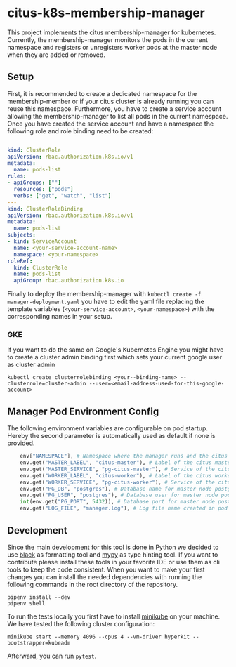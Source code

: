 # citus-k8s-membership-manager

This project implements the citus membership-manager for kubernetes. Currently, the membership-manager monitors the pods in the current namespace and registers or unregisters worker pods at the master node when they are added or removed.

## Setup

First, it is recommended to create a dedicated namespace for the membership-member or if your citus cluster is already running you can reuse this namespace. Furthermore, you have to create a service account allowing the membership-manager to list all pods in the current namespace.
Once you have created the service account and have a namespace the following role and role binding need to be created:

```yaml

kind: ClusterRole
apiVersion: rbac.authorization.k8s.io/v1
metadata:
  name: pods-list
rules:
- apiGroups: [""]
  resources: ["pods"]
  verbs: ["get", "watch", "list"]
---
kind: ClusterRoleBinding
apiVersion: rbac.authorization.k8s.io/v1
metadata:
  name: pods-list
subjects:
- kind: ServiceAccount
  name: <your-service-account-name>
  namespace: <your-namespace>
roleRef:
  kind: ClusterRole
  name: pods-list
  apiGroup: rbac.authorization.k8s.io

```

Finally to deploy the membership-manager with `kubectl create -f manager-deployment.yaml` you have to edit the yaml file replacing the template variables (`<your-service-account>`, `<your-namespace>`) with the corresponding names in your setup.


### GKE

If you want to do the same on Google's Kubernetes Engine you might have to create a cluster admin binding first which sets your current google user as cluster admin

```shell
kubectl create clusterrolebinding <your--binding-name> --clusterrole=cluster-admin --user=<email-address-used-for-this-google-account>
```

## Manager Pod Environment Config

The following environment variables are configurable on pod startup. Hereby the second parameter is automatically used as default if none is provided.

```python
    env["NAMESPACE"], # Namespace where the manager runs and the citus cluster is supposed to be
    env.get("MASTER_LABEL", "citus-master"), # Label of the citus master pods
    env.get("MASTER_SERVICE", "pg-citus-master"), # Service of the citus master pods
    env.get("WORKER_LABEL", "citus-worker"), # Label of the citus worker pods
    env.get("WORKER_SERVICE", "pg-citus-worker"), # Service of the citus master pods
    env.get("PG_DB", "postgres"), # Database name for master node postgres
    env.get("PG_USER", "postgres"), # Database user for master node postgres
    int(env.get("PG_PORT", 5432)), # Database port for master node postgres
    env.get("LOG_FILE", "manager.log"), # Log file name created in pod
```

## Development

Since the main development for this tool is done in Python we decided to use [black](https://github.com/ambv/black) as formatting tool and [mypy](http://mypy-lang.org/) as type hinting tool. If you want to contribute please install these tools in your favorite IDE or use them as cli tools to keep the code consistent. When you want to make your first changes you can install the needed dependencies with running the following commands in the root directory of the repository.

```shell
pipenv install --dev
pipenv shell
```

To run the tests locally you first have to install [minikube](https://kubernetes.io/docs/setup/minikube/) on your machine. We have tested the following cluster configuration:

```shell
minikube start --memory 4096 --cpus 4 --vm-driver hyperkit --bootstrapper=kubeadm
```

Afterward, you can run `pytest`.
